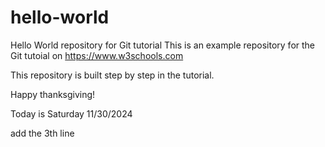 # hello-world
Hello World repository for Git tutorial
This is an example repository for the Git tutoial on https://www.w3schools.com

This repository is built step by step in the tutorial.

Happy thanksgiving!

Today is Saturday 11/30/2024

add the 3th line

